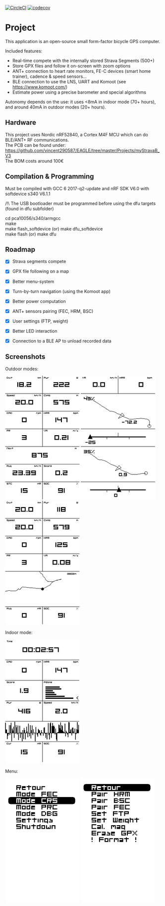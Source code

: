 [![CircleCI](https://circleci.com/gh/vincent290587/stravaV10/tree/develop.svg?style=svg)](https://circleci.com/gh/vincent290587/stravaV10/tree/develop)
[![codecov](https://codecov.io/gh/vincent290587/stravaV10/branch/develop/graph/badge.svg)](https://codecov.io/gh/vincent290587/stravaV10)

# Project

This application is an open-source small form-factor bicycle GPS computer.  

Included features: 
* Real-time compete with the internally stored Strava Segments (500+)
* Store GPX files and follow it on-screen with zoom options
* ANT+ connection to heart rate monitors, FE-C devices (smart home trainer), cadence & speed sensors...
* BLE connection to use the LNS, UART and Komoot (see https://www.komoot.com/)
* Estimate power using a precise barometer and special algorithms

Autonomy depends on the use: it uses <8mA in indoor mode (70+ hours), and around 40mA in outdoor modes (20+ hours).


## Hardware

This project uses Nordic nRF52840, a Cortex M4F MCU which can do BLE/ANT+ RF communications.  
The PCB can be found under: https://github.com/vincent290587/EAGLE/tree/master/Projects/myStravaB_V3  
The BOM costs around 100€


## Compilation & Programming

Must be compiled with GCC 6 2017-q2-update and nRF SDK V6.0 with softdevice s340 V6.1.1

/!\ The USB bootloader must be programmed before using the dfu targets (found in dfu subfolder)

cd pca10056/s340/armgcc  
make  
make flash_softdevice (or) make dfu_softdevice  
make flash            (or) make dfu  


## Roadmap

- [x] Strava segments compete
- [x] GPX file following on a map
- [x] Better menu-system
- [x] Turn-by-turn navigation (using the Komoot app)
- [x] Better power computation
- [x] ANT+ sensors pairing (FEC, HRM, BSC)
- [x] User settings (FTP, weight)
- [x] Better LED interaction
- [x] Connection to a BLE AP to unload recorded data


## Screenshots

Outdoor modes:

![](docs/crs.png) ![](docs/crs_2seg.png) ![](docs/prc.png)  

Indoor mode:

![](docs/FEC.png)  

Menu:

![](docs/menu1.png) ![](docs/menu2.png)




